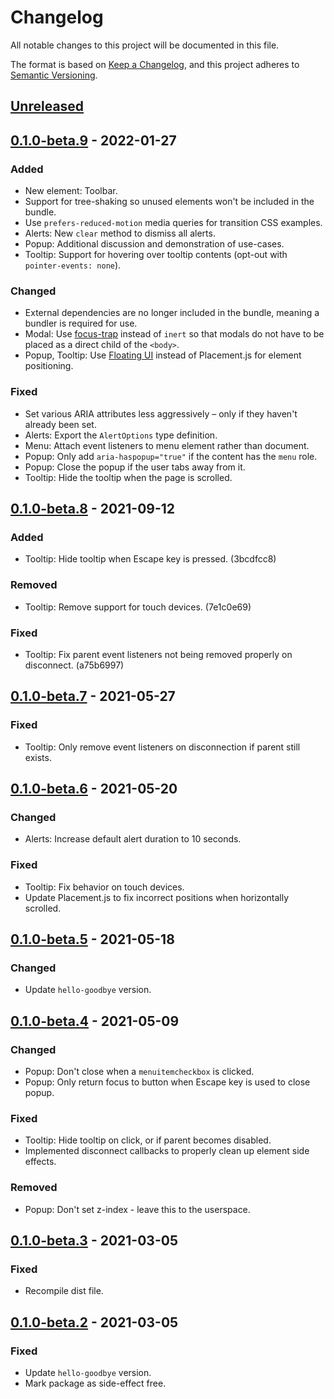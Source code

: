 # Changelog

All notable changes to this project will be documented in this file.

The format is based on [Keep a Changelog](https://keepachangelog.com/en/1.0.0/),
and this project adheres to [Semantic Versioning](https://semver.org/spec/v2.0.0.html).

## [Unreleased]

## [0.1.0-beta.9] - 2022-01-27
### Added
- New element: Toolbar.
- Support for tree-shaking so unused elements won't be included in the bundle.
- Use `prefers-reduced-motion` media queries for transition CSS examples.
- Alerts: New `clear` method to dismiss all alerts.
- Popup: Additional discussion and demonstration of use-cases.
- Tooltip: Support for hovering over tooltip contents (opt-out with `pointer-events: none`).

### Changed
- External dependencies are no longer included in the bundle, meaning a bundler is required for use.
- Modal: Use [focus-trap](https://github.com/focus-trap/focus-trap) instead of `inert` so that modals do not have to be placed as a direct child of the `<body>`.
- Popup, Tooltip: Use [Floating UI](https://floating-ui.com) instead of Placement.js for element positioning.

### Fixed
- Set various ARIA attributes less aggressively – only if they haven't already been set.
- Alerts: Export the `AlertOptions` type definition.
- Menu: Attach event listeners to menu element rather than document.
- Popup: Only add `aria-haspopup="true"` if the content has the `menu` role.
- Popup: Close the popup if the user tabs away from it.
- Tooltip: Hide the tooltip when the page is scrolled.

## [0.1.0-beta.8] - 2021-09-12
### Added
- Tooltip: Hide tooltip when Escape key is pressed. (3bcdfcc8)

### Removed
- Tooltip: Remove support for touch devices. (7e1c0e69)

### Fixed
- Tooltip: Fix parent event listeners not being removed properly on disconnect. (a75b6997)

## [0.1.0-beta.7] - 2021-05-27
### Fixed
- Tooltip: Only remove event listeners on disconnection if parent still exists.

## [0.1.0-beta.6] - 2021-05-20
### Changed
- Alerts: Increase default alert duration to 10 seconds.

### Fixed
- Tooltip: Fix behavior on touch devices.
- Update Placement.js to fix incorrect positions when horizontally scrolled.

## [0.1.0-beta.5] - 2021-05-18
### Changed
- Update `hello-goodbye` version.

## [0.1.0-beta.4] - 2021-05-09
### Changed
- Popup: Don't close when a `menuitemcheckbox` is clicked.
- Popup: Only return focus to button when Escape key is used to close popup.

### Fixed
- Tooltip: Hide tooltip on click, or if parent becomes disabled.
- Implemented disconnect callbacks to properly clean up element side effects.

### Removed
- Popup: Don't set z-index - leave this to the userspace.

## [0.1.0-beta.3] - 2021-03-05
### Fixed
- Recompile dist file.

## [0.1.0-beta.2] - 2021-03-05
### Fixed
- Update `hello-goodbye` version.
- Mark package as side-effect free.


[Unreleased]: https://github.com/tobyzerner/inclusive-elements/compare/v0.1.0-beta.9...HEAD
[0.1.0-beta.9]: https://github.com/tobyzerner/inclusive-elements/compare/v0.1.0-beta.8...v0.1.0-beta.9
[0.1.0-beta.8]: https://github.com/tobyzerner/inclusive-elements/compare/v0.1.0-beta.7...v0.1.0-beta.8
[0.1.0-beta.7]: https://github.com/tobyzerner/inclusive-elements/compare/v0.1.0-beta.6...v0.1.0-beta.7
[0.1.0-beta.6]: https://github.com/tobyzerner/inclusive-elements/compare/v0.1.0-beta.5...v0.1.0-beta.6
[0.1.0-beta.5]: https://github.com/tobyzerner/inclusive-elements/compare/v0.1.0-beta.4...v0.1.0-beta.5
[0.1.0-beta.4]: https://github.com/tobyzerner/inclusive-elements/compare/v0.1.0-beta.3...v0.1.0-beta.4
[0.1.0-beta.3]: https://github.com/tobyzerner/inclusive-elements/compare/v0.1.0-beta.2...v0.1.0-beta.3
[0.1.0-beta.2]: https://github.com/tobyzerner/inclusive-elements/compare/v0.1.0-beta.1...v0.1.0-beta.2
